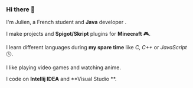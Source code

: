 ### Hi there 👋

I'm Julien, a French student and **Java** developer .

I make projects and **Spigot/Skript** plugins for **Minecraft** 🎮.

I learn different languages during **my spare time** like *C, C++* or *JavaScript* 🕓.

I like playing video games and watching anime.

I code on **Intellij IDEA** and **Visual Studio **.
